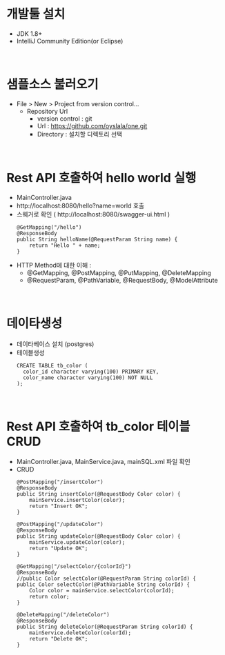 
# 개발툴 설치
 - JDK 1.8+
 - IntelliJ Community Edition(or Eclipse)
<br/>

# 샘플소스 불러오기
 - File > New > Project from version control...
    - Repository Url
        - version control : git
        - Url : https://github.com/oyslala/one.git
        - Directory : 설치할 디렉토리 선택
<br/>

# Rest API 호출하여 hello world 실행
 - MainController.java 
 - http://localhost:8080/hello?name=world 호출
 - 스웨거로 확인 ( http://localhost:8080/swagger-ui.html )
     ```
     @GetMapping("/hello")
     @ResponseBody
     public String helloName(@RequestParam String name) {
         return "Hello " + name;
     }
     ```
 - HTTP Method에 대한 이해 : 
    - @GetMapping, @PostMapping, @PutMapping, @DeleteMapping
    - @RequestParam, @PathVariable, @RequestBody, @ModelAttribute
<br/>

# 데이타생성
 - 데이타베이스 설치 (postgres)
 - 테이블생성 
    ```
    CREATE TABLE tb_color (
      color_id character varying(100) PRIMARY KEY,
      color_name character varying(100) NOT NULL
    );
    ```
<br/>

# Rest API 호출하여 tb_color 테이블 CRUD
 - MainController.java, MainService.java, mainSQL.xml 파일 확인
 - CRUD
    ```
    @PostMapping("/insertColor")
    @ResponseBody
    public String insertColor(@RequestBody Color color) {
        mainService.insertColor(color);
        return "Insert OK";
    }

    @PostMapping("/updateColor")
    @ResponseBody
    public String updateColor(@RequestBody Color color) {
        mainService.updateColor(color);
        return "Update OK";
    }

    @GetMapping("/selectColor/{colorId}")
    @ResponseBody
    //public Color selectColor(@RequestParam String colorId) {
    public Color selectColor(@PathVariable String colorId) {
        Color color = mainService.selectColor(colorId);
        return color;
    }

    @DeleteMapping("/deleteColor")
    @ResponseBody
    public String deleteColor(@RequestParam String colorId) {
        mainService.deleteColor(colorId);
        return "Delete OK";
    }
    ```

    
